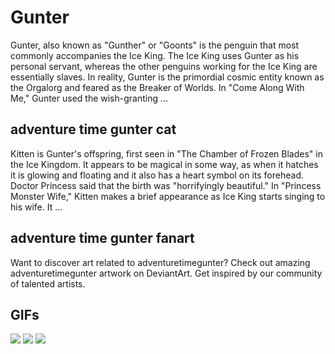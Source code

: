 # **Gunter**

Gunter, also known as "Gunther" or "Goonts" is the penguin that most commonly accompanies the Ice King. The Ice King uses Gunter as his personal servant, whereas the other penguins working for the Ice King are essentially slaves. In reality, Gunter is the primordial cosmic entity known as the Orgalorg and feared as the Breaker of Worlds. In "Come Along With Me," Gunter used the wish-granting ...

## **adventure time gunter cat**

Kitten is Gunter's offspring, first seen in "The Chamber of Frozen Blades" in the Ice Kingdom. It appears to be magical in some way, as when it hatches it is glowing and floating and it also has a heart symbol on its forehead. Doctor Princess said that the birth was "horrifyingly beautiful." In "Princess Monster Wife," Kitten makes a brief appearance as Ice King starts singing to his wife. It ...

## **adventure time gunter fanart**

Want to discover art related to adventuretimegunter? Check out amazing adventuretimegunter artwork on DeviantArt. Get inspired by our community of talented artists.

## **GIFs**

![](https://media.tenor.com/S4i2yuehkRQAAAAC/gunter-pingu-adventure-time.gif)  ![](https://i.pinimg.com/originals/6c/ce/18/6cce188e3eca90e2c22540ae139c4529.gif)  ![](https://i.pinimg.com/originals/cf/53/f8/cf53f8f9fff1968bf113a3ae8e6ef8fd.gif)  
